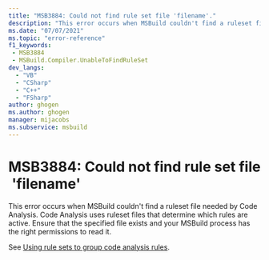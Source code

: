 ```yaml
---
title: "MSB3884: Could not find rule set file 'filename'."
description: "This error occurs when MSBuild couldn't find a ruleset file needed by Code Analysis."
ms.date: "07/07/2021"
ms.topic: "error-reference"
f1_keywords:
 - MSB3884
 - MSBuild.Compiler.UnableToFindRuleSet
dev_langs:
  - "VB"
  - "CSharp"
  - "C++"
  - "FSharp"
author: ghogen
ms.author: ghogen
manager: mijacobs
ms.subservice: msbuild
---
```

# MSB3884: Could not find rule set file 'filename'

This error occurs when MSBuild couldn't find a ruleset file needed by Code Analysis. Code Analysis uses ruleset files that determine which rules are active. Ensure that the specified file exists and your MSBuild process has the right permissions to read it.

See [Using rule sets to group code analysis rules](../../code-quality/using-rule-sets-to-group-code-analysis-rules.md).
